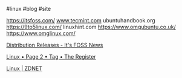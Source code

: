  
#linux #blog #site

https://itsfoss.com/
www.tecmint.com
ubuntuhandbook.org
https://9to5linux.com/
linuxhint.com
https://www.omgubuntu.co.uk/
https://www.omglinux.com/


[Distribution Releases - It's FOSS News](https://news.itsfoss.com/tag/distro-release/)

[Linux • Page 2 • Tag • The Register](https://www.theregister.com/Tag/Linux/?page=2)

[Linux | ZDNET](https://www.zdnet.com/topic/linux/)





